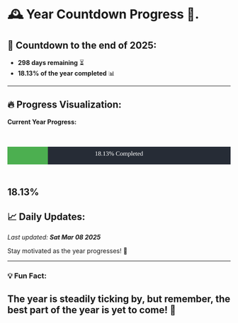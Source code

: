 
# &#x1F570; **Year Countdown Progress** &#x1F389;.

## &#x1F4C5; Countdown to the end of 2025:
- **298 days remaining** &#x23F3;
- **18.13% of the year completed** &#x1F4CA;

---

## &#x1F525; **Progress Visualization**:

**Current Year Progress:**

<br><br>
![Progress Bar](https://raw.githubusercontent.com/dayanidigv/year-countdown-progress/main/progress-bar.svg)
<br><br>

**18.13%**
---

## &#x1F4C8; **Daily Updates**:

_Last updated: **Sat Mar 08 2025**_

Stay motivated as the year progresses! &#x1F680;

--- 

### &#x1F4A1; **Fun Fact:**
The year is steadily ticking by, but remember, the best part of the year is yet to come! &#x1F31F;
---
